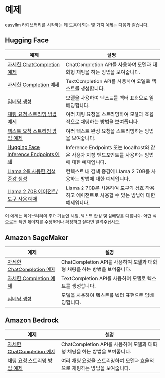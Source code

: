 # 예제

easyllm 라이브러리를 시작하는 데 도움이 되는 몇 가지 예제는 다음과 같습니다.

## Hugging Face

| 예제                                                                 | 설명                                                                            |
| ----------------------------------------------------------------------- | -------------------------------------------------------------------------------------- |
| [자세한 ChatCompletion 예제](chat-completion-api)                  | ChatCompletion API를 사용하여 모델과 대화형 채팅을 하는 방법을 보여줍니다.  |
| [자세한 Completion 예제](text-completion-api)                      | TextCompletion API를 사용하여 모델로 텍스트를 생성합니다.                           |
| [임베딩 생성](get-embeddings)                                     | 모델을 사용하여 텍스트를 벡터 표현으로 임베딩합니다.                               |
| [채팅 요청 스트리밍 방법 예제](stream-chat-completions)          | 여러 채팅 요청을 스트리밍하여 모델과 효율적으로 채팅하는 방법을 보여줍니다.      |
| [텍스트 요청 스트리밍 방법 예제](stream-text-completions)          | 여러 텍스트 완성 요청을 스트리밍하는 방법을 보여줍니다.                                 |
| [Hugging Face Inference Endpoints 예제](inference-endpoints-example) | Inference Endpoints 또는 localhost와 같은 사용자 지정 엔드포인트를 사용하는 방법에 대한 예제입니다.         |
| [Llama 2를 사용한 검색 증강 생성](llama2-rag-example)      | 컨텍스트 내 검색 증강에 Llama 2 70B를 사용하는 방법에 대한 예제입니다.                 |
| [Llama 2 70B 에이전트/도구 사용 예제](llama2-agent-example)             | Llama 2 70B를 사용하여 도구와 상호 작용하고 에이전트로 사용할 수 있는 방법에 대한 예제입니다. |

이 예제는 라이브러리의 주요 기능인 채팅, 텍스트 완성 및 임베딩을 다룹니다. 어떤 식으로든 색인 페이지를 수정하거나 확장하고 싶다면 알려주십시오.

## Amazon SageMaker

| 예제                                                          | 설명                                                                           |
| ---------------------------------------------------------------- | ------------------------------------------------------------------------------------- |
| [자세한 ChatCompletion 예제](sagemaker-chat-completion-api) | ChatCompletion API를 사용하여 모델과 대화형 채팅을 하는 방법을 보여줍니다. |
| [자세한 Completion 예제](sagemaker-text-completion-api)     | TextCompletion API를 사용하여 모델로 텍스트를 생성합니다.                          |
| [임베딩 생성](sagemaker-get-embeddings)                    | 모델을 사용하여 텍스트를 벡터 표현으로 임베딩합니다.                              |

## Amazon Bedrock

| 예제                                                                | 설명                                                                           |
| ---------------------------------------------------------------------- | ------------------------------------------------------------------------------------- |
| [자세한 ChatCompletion 예제](bedrock-chat-completion-api)         | ChatCompletion API를 사용하여 모델과 대화형 채팅을 하는 방법을 보여줍니다. |
| [채팅 요청 스트리밍 방법 예제](bedrock-stream-chat-completions) | 여러 채팅 요청을 스트리밍하여 모델과 효율적으로 채팅하는 방법을 보여줍니다.     |
